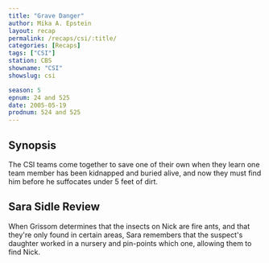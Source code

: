 ```yaml
---
title: "Grave Danger"
author: Mika A. Epstein
layout: recap
permalink: /recaps/csi/:title/
categories: [Recaps]
tags: ["CSI"]
station: CBS
showname: "CSI"
showslug: csi

season: 5  
epnum: 24 and 525 
date: 2005-05-19
prodnum: 524 and 525 
---
```


## Synopsis

The CSI teams come together to save one of their own when they learn one team member has been kidnapped and buried alive, and now they must find him before he suffocates under 5 feet of dirt.

## Sara Sidle Review

When Grissom determines that the insects on Nick are fire ants, and that they're only found in certain areas, Sara remembers that the suspect's daughter worked in a nursery and pin-points which one, allowing them to find Nick.
